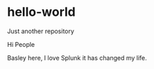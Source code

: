 # hello-world
Just another repository

Hi People 

Basley here, I love Splunk it has changed my life.
